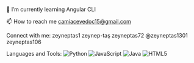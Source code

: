 🌱 I’m currently learning Angular CLI

📫 How to reach me camiacevedoc15@gmail.com

Connect with me:
zeyneptas1 zeynep-taş zeyneptas72 @zeyneptas1301 zeyneptas106

Languages and Tools:
![Python](https://img.shields.io/badge/-Python-3776AB?style=flat&logo=python&logoColor=white)
![JavaScript](https://img.shields.io/badge/-JavaScript-F7DF1E?style=flat&logo=javascript&logoColor=black)
![Java](https://img.shields.io/badge/-Java-007396?style=flat&logo=java&logoColor=white)
![HTML5](https://img.shields.io/badge/-HTML5-E34F26?style=flat&logo=html5&logoColor=white)
